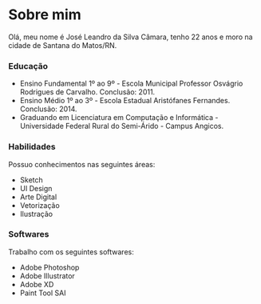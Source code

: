 # Sobre mim

Olá, meu nome é José Leandro da Silva Câmara, tenho 22 anos e moro na cidade de Santana do Matos/RN.

### Educação
  - Ensino Fundamental 1º ao 9º - Escola Municipal Professor Osvágrio Rodrigues de Carvalho. Conclusão: 2011.
  - Ensino Médio 1º ao 3º - Escola Estadual Aristófanes Fernandes. Conclusão: 2014.
  - Graduando em Licenciatura em Computação e Informática - Universidade Federal Rural do Semi-Árido - Campus Angicos.
  
### Habilidades
Possuo conhecimentos nas seguintes áreas:

* Sketch
* UI Design
* Arte Digital
* Vetorização
* Ilustração

### Softwares
Trabalho com os seguintes softwares:

* Adobe Photoshop
* Adobe Illustrator
* Adobe XD
* Paint Tool SAI
